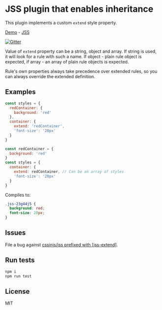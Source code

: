 # JSS plugin that enables inheritance

This plugin implements a custom `extend` style property.

[Demo](http://cssinjs.github.io/examples/index.html#plugin-jss-extend) -
[JSS](https://github.com/cssinjs/jss)

[![Gitter](https://badges.gitter.im/JoinChat.svg)](https://gitter.im/cssinjs/lobby)


Value of `extend` property can be a string, object and array. If string is used, it will look for a rule with such a name. If object - plain rule object is expected, if array - an array of plain rule objects is expected.

Rule's own properties always take precedence over extended rules, so you can always override the extended definition.


## Examples

```javascript
const styles = {
  redContainer: {
    background: 'red'
  },
  container: {
    extend: 'redContainer',
    'font-size': '20px'
  }
}
```

```javascript
const redContainer = {
  background: 'red'
}
const styles = {
  container: {
    extend: redContainer, // Can be an array of styles
    'font-size': '20px'
  }
}
```

Compiles to:

```css
.jss-23g44j5 {
  background: red;
  font-size: 20px;
}
```

## Issues

File a bug against [cssinjs/jss prefixed with \[jss-extend\]](https://github.com/cssinjs/jss/issues/new?title=[jss-extend]%20).

## Run tests

```bash
npm i
npm run test
```

## License

MIT
